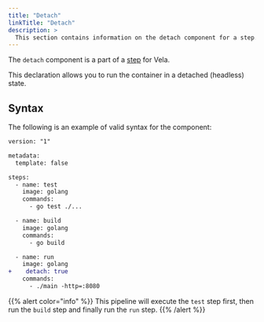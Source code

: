 ```yaml
---
title: "Detach"
linkTitle: "Detach"
description: >
  This section contains information on the detach component for a step.
---
```


The `detach` component is a part of a [step](/docs/usage/concepts/pipeline/steps) for Vela.

This declaration allows you to run the container in a detached (headless) state.

## Syntax

The following is an example of valid syntax for the component:

```diff
version: "1"

metadata:
  template: false

steps:
  - name: test
    image: golang
    commands:
      - go test ./...

  - name: build
    image: golang
    commands:
      - go build

  - name: run
    image: golang
+    detach: true
    commands:
      - ./main -http=:8080
```

{{% alert color="info" %}}
This pipeline will execute the `test` step first, then run the `build` step and finally run the `run` step.
{{% /alert %}}
